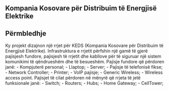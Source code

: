 ## Kompania Kosovare për Distribuim të Energjisë Elektrike 
## Përmbledhje 
Ky projekt dizajnon një rrjet për KEDS (Kompania Kosovare për Distribuim të Energjisë Elektrike). 
Infrastruktura e rrjetit përfshin një gamë të gjerë pajisjesh fundore, pajisjesh të rrjetit dhe kabllove për të siguruar një sistem komunikimi të qëndrueshëm dhe të besueshëm.
Pajisje fundore që përdoren janë: - Kompjuterë personal; - Llaptop; - Server; - Pajisje të telefonisë fikse; - Network Controller; - Printer; - VoIP pajisje; - Generic Wireless; - Wireless access point. 
Pajisjet të cilat përdoren në mënyrë që rrjeta të jetë funksionale janë: - Switch; - Routers; - Hubs; - Home Gateway; - CellTower;
